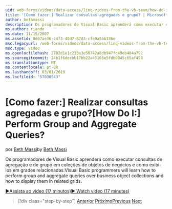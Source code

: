 ```yaml
---
uid: web-forms/videos/data-access/linq-videos-from-the-vb-team/how-do-i-perform-group-and-aggregate-queries
title: '[Como fazer:] Realizar consultas agregadas e grupo? | Microsoft Docs'
author: bethmassi
description: Os programadores de Visual Basic aprenderá como executar consultas de agregação e de grupo em coleções de objetos de negócios e como exibi-los em grades relacionadas.
ms.author: riande
ms.date: 11/15/2007
ms.assetid: 8d07ae36-c4f3-48d7-87d3-cfe9a5bb336e
msc.legacyurl: /web-forms/videos/data-access/linq-videos-from-the-vb-team/how-do-i-perform-group-and-aggregate-queries
msc.type: video
ms.openlocfilehash: 2782d1e1c233a3e56742a8db947fc49eb404a792
ms.sourcegitcommit: 24b1f6decbb17bb22a45166e5fdb0845c65af498
ms.translationtype: MT
ms.contentlocale: pt-BR
ms.lasthandoff: 03/01/2019
ms.locfileid: "57030543"
---
```

<a name="how-do-i-perform-group-and-aggregate-queries"></a><span data-ttu-id="9083e-104">[Como fazer:] Realizar consultas agregadas e grupo?</span><span class="sxs-lookup"><span data-stu-id="9083e-104">[How Do I:] Perform Group and Aggregate Queries?</span></span>
====================
<span data-ttu-id="9083e-105">por [Beth Massi](https://github.com/bethmassi)</span><span class="sxs-lookup"><span data-stu-id="9083e-105">by [Beth Massi](https://github.com/bethmassi)</span></span>

<span data-ttu-id="9083e-106">Os programadores de Visual Basic aprenderá como executar consultas de agregação e de grupo em coleções de objetos de negócios e como exibi-los em grades relacionadas.</span><span class="sxs-lookup"><span data-stu-id="9083e-106">Visual Basic programmers will learn how to perform group and aggregate queries over business object collections and how to display them in related grids.</span></span>

[<span data-ttu-id="9083e-107">&#9654;Assista ao vídeo (17 minutos)</span><span class="sxs-lookup"><span data-stu-id="9083e-107">&#9654; Watch video (17 minutes)</span></span>](https://channel9.msdn.com/Blogs/ASP-NET-Site-Videos/how-do-i-perform-group-and-aggregate-queries)

> [!div class="step-by-step"]
> <span data-ttu-id="9083e-108">[Anterior](how-do-i-get-started-with-linq.md)
> [Próximo](how-do-i-upgrade-visual-basic-projects-to-enable-linq.md)</span><span class="sxs-lookup"><span data-stu-id="9083e-108">[Previous](how-do-i-get-started-with-linq.md)
[Next](how-do-i-upgrade-visual-basic-projects-to-enable-linq.md)</span></span>

